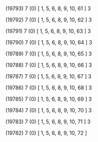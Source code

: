 (19793) 7 (0) [ 1, 5, 6, 8, 9, 10, 61 ] 3 


(19792) 7 (0) [ 1, 5, 6, 8, 9, 10, 62 ] 3 


(19791) 7 (0) [ 1, 5, 6, 8, 9, 10, 63 ] 3 


(19790) 7 (0) [ 1, 5, 6, 8, 9, 10, 64 ] 3 


(19789) 7 (0) [ 1, 5, 6, 8, 9, 10, 65 ] 3 


(19788) 7 (0) [ 1, 5, 6, 8, 9, 10, 66 ] 3 


(19787) 7 (0) [ 1, 5, 6, 8, 9, 10, 67 ] 3 


(19786) 7 (0) [ 1, 5, 6, 8, 9, 10, 68 ] 3 


(19785) 7 (0) [ 1, 5, 6, 8, 9, 10, 69 ] 3 


(19784) 7 (0) [ 1, 5, 6, 8, 9, 10, 70 ] 3 


(19783) 7 (0) [ 1, 5, 6, 8, 9, 10, 71 ] 3 


(19782) 7 (0) [ 1, 5, 6, 8, 9, 10, 72 ]  

